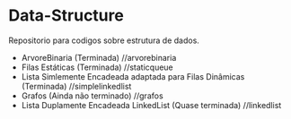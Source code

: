 # Data-Structure
Repositorio para codigos sobre estrutura de dados.

- ArvoreBinaria 	(Terminada) //arvorebinaria
- Filas Estáticas    (Terminada) //staticqueue
- Lista Simlemente Encadeada adaptada para Filas Dinâmicas (Terminada) //simplelinkedlist
- Grafos        		(Ainda não terminado) //grafos
- Lista Duplamente Encadeada LinkedList (Quase terminada) //linkedlist
